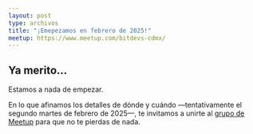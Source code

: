 ```yaml
---
layout: post
type: archivos
title: "¡Emepezamos en febrero de 2025!"
meetup: https://www.meetup.com/bitdevs-cdmx/ 
---
```


## Ya merito...

Estamos a nada de empezar.

En lo que afinamos los detalles de dónde y cuándo —tentativamente el segundo
martes de febrero de 2025—, te invitamos a unirte al [grupo de Meetup](https://www.meetup.com/bitdevs-cdmx/)
para que no te pierdas de nada.
